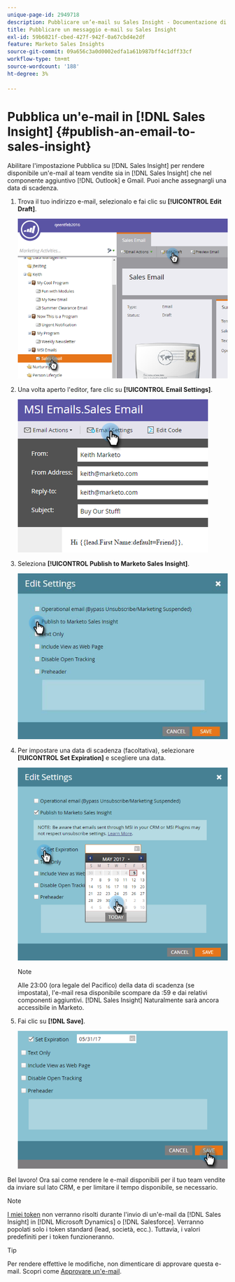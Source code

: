 ```yaml
---
unique-page-id: 2949718
description: Pubblicare un’e-mail su Sales Insight - Documentazione di Marketo - Documentazione del prodotto
title: Pubblicare un messaggio e-mail su Sales Insight
exl-id: 59b6821f-cbed-427f-942f-0a67cbd4e2df
feature: Marketo Sales Insights
source-git-commit: 09a656c3a0d0002edfa1a61b987bff4c1dff33cf
workflow-type: tm+mt
source-wordcount: '188'
ht-degree: 3%

---
```


# Pubblica un&#39;e-mail in [!DNL Sales Insight] {#publish-an-email-to-sales-insight}

Abilitare l&#39;impostazione Pubblica su [!DNL Sales Insight] per rendere disponibile un&#39;e-mail al team vendite sia in [!DNL Sales Insight] che nel componente aggiuntivo [!DNL Outlook] e Gmail. Puoi anche assegnargli una data di scadenza.

1. Trova il tuo indirizzo e-mail, selezionalo e fai clic su **[!UICONTROL Edit Draft]**.

   ![](assets/one.png)

1. Una volta aperto l&#39;editor, fare clic su **[!UICONTROL Email Settings]**.

   ![](assets/two.png)

1. Seleziona **[!UICONTROL Publish to Marketo Sales Insight]**.

   ![](assets/three.png)

1. Per impostare una data di scadenza (facoltativa), selezionare **[!UICONTROL Set Expiration]** e scegliere una data.

   ![](assets/four.png)

   >[!NOTE]
   >
   >Alle 23:00 (ora legale del Pacifico) della data di scadenza (se impostata), l&#39;e-mail resa disponibile scompare da :59 e dai relativi componenti aggiuntivi. [!DNL Sales Insight] Naturalmente sarà ancora accessibile in Marketo.

1. Fai clic su **[!DNL Save]**.

   ![](assets/five.png)

Bel lavoro! Ora sai come rendere le e-mail disponibili per il tuo team vendite da inviare sul lato CRM, e per limitare il tempo disponibile, se necessario.

>[!NOTE]
>
>[I miei token](/help/marketo/product-docs/core-marketo-concepts/programs/tokens/understanding-my-tokens-in-a-program.md) non verranno risolti durante l&#39;invio di un&#39;e-mail da [!DNL Sales Insight] in [!DNL Microsoft Dynamics] o [!DNL Salesforce]. Verranno popolati solo i token standard (lead, società, ecc.). Tuttavia, i valori predefiniti per i token funzioneranno.

>[!TIP]
>
>Per rendere effettive le modifiche, non dimenticare di approvare questa e-mail. Scopri come [Approvare un&#39;e-mail](/help/marketo/product-docs/email-marketing/general/creating-an-email/approve-an-email.md).
